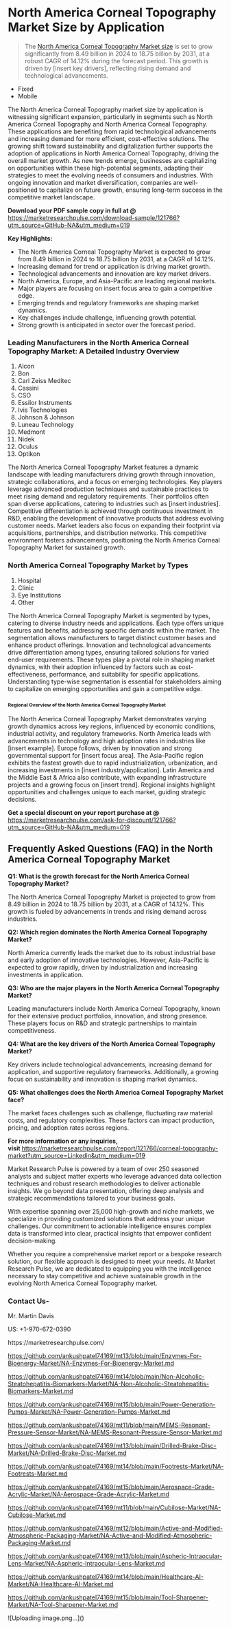 <h1>North America Corneal Topography Market&nbsp;Size by Application</h1><blockquote><p>The <a href="https://marketresearchpulse.com/download-sample/121766?utm_source=GitHub-NA&amp;utm_medium=019">North America Corneal Topography Market size</a> is set to grow significantly from 8.49 billion in 2024 to 18.75 billion by 2031, at a robust CAGR of 14.12% during the forecast period. This growth is driven by [insert key drivers], reflecting rising demand and technological advancements.</p></blockquote><ul><li>Fixed<li> Mobile</li></ul><p>The North America Corneal Topography market size by application is witnessing significant expansion, particularly in segments such as North America Corneal Topography and North America Corneal Topography. These applications are benefiting from rapid technological advancements and increasing demand for more efficient, cost-effective solutions. The growing shift toward sustainability and digitalization further supports the adoption of applications in North America Corneal Topography, driving the overall market growth. As new trends emerge, businesses are capitalizing on opportunities within these high-potential segments, adapting their strategies to meet the evolving needs of consumers and industries. With ongoing innovation and market diversification, companies are well-positioned to capitalize on future growth, ensuring long-term success in the competitive market landscape.</p><p><strong>Download your PDF sample copy in full at @ </strong><a href="https://marketresearchpulse.com/download-sample/121766?utm_source=GitHub-NA&amp;utm_medium=019">https://marketresearchpulse.com/download-sample/121766?utm_source=GitHub-NA&amp;utm_medium=019</a></p><p><strong>Key Highlights: </strong></p><ul><li>The North America Corneal Topography Market is expected to grow from 8.49 billion in 2024 to 18.75 billion by 2031, at a CAGR of 14.12%.</li><li>Increasing demand for trend or application is driving market growth.</li><li>Technological advancements and innovation are key market drivers.</li><li>North America, Europe, and Asia-Pacific are leading regional markets.</li><li>Major players are focusing on insert focus area to gain a competitive edge.</li><li>Emerging trends and regulatory frameworks are shaping market dynamics.</li><li>Key challenges include challenge, influencing growth potential.</li><li>Strong growth is anticipated in sector over the forecast period.</li></ul><h3>Leading Manufacturers in the North America Corneal Topography Market: A Detailed Industry Overview</h3><ol><li>Alcon</li><li>Bon</li><li>Carl Zeiss Meditec</li><li>Cassini</li><li>CSO</li><li>Essilor Instruments</li><li>Ivis Technologies</li><li>Johnson & Johnson</li><li>Luneau Technology</li><li>Medmont</li><li>Nidek</li><li>Oculus</li><li>Optikon</li></ol><div class="flex max-w-full flex-col flex-grow"><div class="min-h-8 text-message flex w-full flex-col items-end gap-2 whitespace-normal break-words [.text-message+&amp;]:mt-5" dir="auto" data-message-author-role="assistant" data-message-id="fd8432e4-4910-450d-b182-61b7bfb0a01f" data-message-model-slug="gpt-4o"><div class="flex w-full flex-col gap-1 empty:hidden first:pt-[3px]"><div class="markdown prose w-full break-words dark:prose-invert light"><p>The North America Corneal Topography Market features a dynamic landscape with leading manufacturers driving growth through innovation, strategic collaborations, and a focus on emerging technologies. Key players leverage advanced production techniques and sustainable practices to meet rising demand and regulatory requirements. Their portfolios often span diverse applications, catering to industries such as [insert industries]. Competitive differentiation is achieved through continuous investment in R&amp;D, enabling the development of innovative products that address evolving customer needs. Market leaders also focus on expanding their footprint via acquisitions, partnerships, and distribution networks. This competitive environment fosters advancements, positioning the North America Corneal Topography Market for sustained growth.</p></div></div></div></div><h3>North America Corneal Topography Market by Types</h3><ol><li>Hospital<li> Clinic<li> Eye Institutions<li> Other</li></ol><div class="flex max-w-full flex-col flex-grow"><div class="min-h-8 text-message flex w-full flex-col items-end gap-2 whitespace-normal break-words [.text-message+&amp;]:mt-5" dir="auto" data-message-author-role="assistant" data-message-id="084470be-0bb7-4664-bddf-5156b4f41249" data-message-model-slug="gpt-4o-mini"><div class="flex w-full flex-col gap-1 empty:hidden first:pt-[3px]"><div class="markdown prose w-full break-words dark:prose-invert light"><p>The North America Corneal Topography Market is segmented by types, catering to diverse industry needs and applications. Each type offers unique features and benefits, addressing specific demands within the market. The segmentation allows manufacturers to target distinct customer bases and enhance product offerings. Innovation and technological advancements drive differentiation among types, ensuring tailored solutions for varied end-user requirements. These types play a pivotal role in shaping market dynamics, with their adoption influenced by factors such as cost-effectiveness, performance, and suitability for specific applications. Understanding type-wise segmentation is essential for stakeholders aiming to capitalize on emerging opportunities and gain a competitive edge.</p></div></div></div></div><h3><span style="font-size: 11px;">Regional Overview of the North America Corneal Topography Market</span></h3><div class="flex max-w-full flex-col flex-grow"><div class="min-h-8 text-message flex w-full flex-col items-end gap-2 whitespace-normal break-words [.text-message+&amp;]:mt-5" dir="auto" data-message-author-role="assistant" data-message-id="e9038762-ce64-4e30-91c9-9bd413514231" data-message-model-slug="gpt-4o-mini"><div class="flex w-full flex-col gap-1 empty:hidden first:pt-[3px]"><div class="markdown prose w-full break-words dark:prose-invert light"><p>The North America Corneal Topography Market demonstrates varying growth dynamics across key regions, influenced by economic conditions, industrial activity, and regulatory frameworks. North America leads with advancements in technology and high adoption rates in industries like [insert example]. Europe follows, driven by innovation and strong governmental support for [insert focus area]. The Asia-Pacific region exhibits the fastest growth due to rapid industrialization, urbanization, and increasing investments in [insert industry/application]. Latin America and the Middle East &amp; Africa also contribute, with expanding infrastructure projects and a growing focus on [insert trend]. Regional insights highlight opportunities and challenges unique to each market, guiding strategic decisions.</p></div></div></div></div><p><strong>Get a special discount on your report purchase at @ </strong><a href="https://marketresearchpulse.com/ask-for-discount/121766?utm_source=GitHub-NA&amp;utm_medium=019">https://marketresearchpulse.com/ask-for-discount/121766?utm_source=GitHub-NA&amp;utm_medium=019</a></p><h2>Frequently Asked Questions (FAQ) in the North America Corneal Topography Market</h2><p><strong>Q1: What is the growth forecast for the North America Corneal Topography Market?</strong></p><p>The North America Corneal Topography Market is projected to grow from 8.49 billion in 2024 to 18.75 billion by 2031, at a CAGR of 14.12%. This growth is fueled by advancements in trends and rising demand across industries.</p><p><strong>Q2: Which region dominates the North America Corneal Topography Market?</strong></p><p>North America currently leads the market due to its robust industrial base and early adoption of innovative technologies. However, Asia-Pacific is expected to grow rapidly, driven by industrialization and increasing investments in application.</p><p><strong>Q3: Who are the major players in the North America Corneal Topography Market?</strong></p><p>Leading manufacturers include North America Corneal Topography, known for their extensive product portfolios, innovation, and strong presence. These players focus on R&amp;D and strategic partnerships to maintain competitiveness.</p><p><strong>Q4: What are the key drivers of the North America Corneal Topography Market?</strong></p><p>Key drivers include technological advancements, increasing demand for application, and supportive regulatory frameworks. Additionally, a growing focus on sustainability and innovation is shaping market dynamics.</p><p><strong>Q5: What challenges does the North America Corneal Topography Market face?</strong></p><p>The market faces challenges such as challenge, fluctuating raw material costs, and regulatory complexities. These factors can impact production, pricing, and adoption rates across regions.</p><p><strong>For more information or any inquiries, visit&nbsp;</strong><a href="https://marketresearchpulse.com/report/121766/corneal-topography-market?utm_source=Linkedin&utm_medium=019">https://marketresearchpulse.com/report/121766/corneal-topography-market?utm_source=Linkedin&utm_medium=019</a></p><p>Market Research Pulse is powered by a team of over 250 seasoned analysts and subject matter experts who leverage advanced data collection techniques and robust research methodologies to deliver actionable insights. We go beyond data presentation, offering deep analysis and strategic recommendations tailored to your business goals.</p><p>With expertise spanning over 25,000 high-growth and niche markets, we specialize in providing customized solutions that address your unique challenges. Our commitment to actionable intelligence ensures complex data is transformed into clear, practical insights that empower confident decision-making.</p><p>Whether you require a comprehensive market report or a bespoke research solution, our flexible approach is designed to meet your needs. At Market Research Pulse, we are dedicated to equipping you with the intelligence necessary to stay competitive and achieve sustainable growth in the evolving North America Corneal Topography market.</p><h3><strong>Contact Us-</strong></h3><p>Mr. Martin Davis</p><p>US: +1-970-672-0390</p><p>https://marketresearchpulse.com/</p><p><a href="https://github.com/ankushpatel74169/mt13/blob/main/Enzymes-For-Bioenergy-Market/NA-Enzymes-For-Bioenergy-Market.md">https://github.com/ankushpatel74169/mt13/blob/main/Enzymes-For-Bioenergy-Market/NA-Enzymes-For-Bioenergy-Market.md</a></p><p><a href="https://github.com/ankushpatel74169/mt14/blob/main/Non-Alcoholic-Steatohepatitis-Biomarkers-Market/NA-Non-Alcoholic-Steatohepatitis-Biomarkers-Market.md">https://github.com/ankushpatel74169/mt14/blob/main/Non-Alcoholic-Steatohepatitis-Biomarkers-Market/NA-Non-Alcoholic-Steatohepatitis-Biomarkers-Market.md</a></p><p><a href="https://github.com/ankushpatel74169/mt15/blob/main/Power-Generation-Pumps-Market/NA-Power-Generation-Pumps-Market.md">https://github.com/ankushpatel74169/mt15/blob/main/Power-Generation-Pumps-Market/NA-Power-Generation-Pumps-Market.md</a></p><p><a href="https://github.com/ankushpatel74169/mt11/blob/main/MEMS-Resonant-Pressure-Sensor-Market/NA-MEMS-Resonant-Pressure-Sensor-Market.md">https://github.com/ankushpatel74169/mt11/blob/main/MEMS-Resonant-Pressure-Sensor-Market/NA-MEMS-Resonant-Pressure-Sensor-Market.md</a></p><p><a href="https://github.com/ankushpatel74169/mt13/blob/main/Drilled-Brake-Disc-Market/NA-Drilled-Brake-Disc-Market.md">https://github.com/ankushpatel74169/mt13/blob/main/Drilled-Brake-Disc-Market/NA-Drilled-Brake-Disc-Market.md</a></p><p><a href="https://github.com/ankushpatel74169/mt14/blob/main/Footrests-Market/NA-Footrests-Market.md">https://github.com/ankushpatel74169/mt14/blob/main/Footrests-Market/NA-Footrests-Market.md</a></p><p><a href="https://github.com/ankushpatel74169/mt15/blob/main/Aerospace-Grade-Acrylic-Market/NA-Aerospace-Grade-Acrylic-Market.md">https://github.com/ankushpatel74169/mt15/blob/main/Aerospace-Grade-Acrylic-Market/NA-Aerospace-Grade-Acrylic-Market.md</a></p><p><a href="https://github.com/ankushpatel74169/mt11/blob/main/Cubilose-Market/NA-Cubilose-Market.md">https://github.com/ankushpatel74169/mt11/blob/main/Cubilose-Market/NA-Cubilose-Market.md</a></p><p><a href="https://github.com/ankushpatel74169/mt12/blob/main/Active-and-Modified-Atmospheric-Packaging-Market/NA-Active-and-Modified-Atmospheric-Packaging-Market.md">https://github.com/ankushpatel74169/mt12/blob/main/Active-and-Modified-Atmospheric-Packaging-Market/NA-Active-and-Modified-Atmospheric-Packaging-Market.md</a></p><p><a href="https://github.com/ankushpatel74169/mt13/blob/main/Aspheric-Intraocular-Lens-Market/NA-Aspheric-Intraocular-Lens-Market.md">https://github.com/ankushpatel74169/mt13/blob/main/Aspheric-Intraocular-Lens-Market/NA-Aspheric-Intraocular-Lens-Market.md</a></p><p><a href="https://github.com/ankushpatel74169/mt14/blob/main/Healthcare-AI-Market/NA-Healthcare-AI-Market.md">https://github.com/ankushpatel74169/mt14/blob/main/Healthcare-AI-Market/NA-Healthcare-AI-Market.md</a></p><p><a href="https://github.com/ankushpatel74169/mt15/blob/main/Tool-Sharpener-Market/NA-Tool-Sharpener-Market.md">https://github.com/ankushpatel74169/mt15/blob/main/Tool-Sharpener-Market/NA-Tool-Sharpener-Market.md</a></p>
![Uploading image.png…]()
